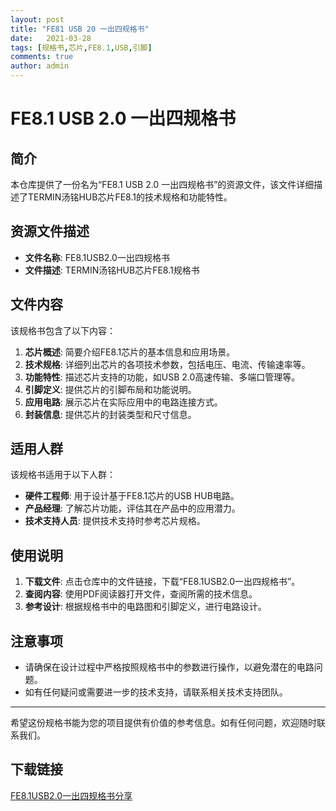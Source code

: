 ```yaml
---
layout: post
title: "FE81 USB 20 一出四规格书"
date:   2021-03-28
tags: [规格书,芯片,FE8.1,USB,引脚]
comments: true
author: admin
---
```

# FE8.1 USB 2.0 一出四规格书

## 简介

本仓库提供了一份名为“FE8.1 USB 2.0 一出四规格书”的资源文件，该文件详细描述了TERMIN汤铭HUB芯片FE8.1的技术规格和功能特性。

## 资源文件描述

- **文件名称**: FE8.1USB2.0一出四规格书
- **文件描述**: TERMIN汤铭HUB芯片FE8.1规格书

## 文件内容

该规格书包含了以下内容：

1. **芯片概述**: 简要介绍FE8.1芯片的基本信息和应用场景。
2. **技术规格**: 详细列出芯片的各项技术参数，包括电压、电流、传输速率等。
3. **功能特性**: 描述芯片支持的功能，如USB 2.0高速传输、多端口管理等。
4. **引脚定义**: 提供芯片的引脚布局和功能说明。
5. **应用电路**: 展示芯片在实际应用中的电路连接方式。
6. **封装信息**: 提供芯片的封装类型和尺寸信息。

## 适用人群

该规格书适用于以下人群：

- **硬件工程师**: 用于设计基于FE8.1芯片的USB HUB电路。
- **产品经理**: 了解芯片功能，评估其在产品中的应用潜力。
- **技术支持人员**: 提供技术支持时参考芯片规格。

## 使用说明

1. **下载文件**: 点击仓库中的文件链接，下载“FE8.1USB2.0一出四规格书”。
2. **查阅内容**: 使用PDF阅读器打开文件，查阅所需的技术信息。
3. **参考设计**: 根据规格书中的电路图和引脚定义，进行电路设计。

## 注意事项

- 请确保在设计过程中严格按照规格书中的参数进行操作，以避免潜在的电路问题。
- 如有任何疑问或需要进一步的技术支持，请联系相关技术支持团队。

---

希望这份规格书能为您的项目提供有价值的参考信息。如有任何问题，欢迎随时联系我们。

## 下载链接

[FE8.1USB2.0一出四规格书分享](https://pan.quark.cn/s/249540b63273)